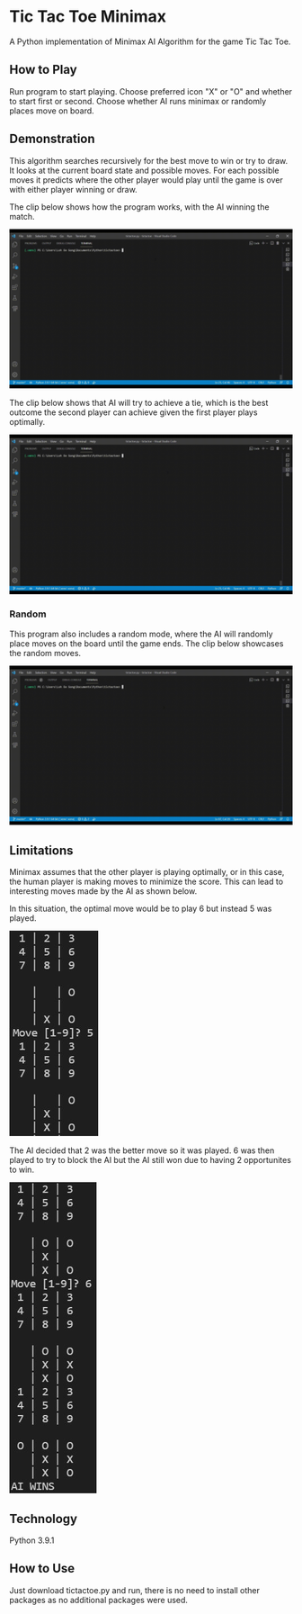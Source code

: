 # Tic Tac Toe Minimax

A Python implementation of Minimax AI Algorithm for the game Tic Tac Toe.

## How to Play

Run program to start playing. Choose preferred icon "X" or "O" and whether to start first or second. Choose whether AI runs minimax or randomly places move on board.

## Demonstration

This algorithm searches recursively for the best move to win or try to draw. It looks at the current board state and possible moves. For each possible moves it predicts where the other player would play until the game is over with either player winning or draw.

The clip below shows how the program works, with the AI winning the match. 

![](https://github.com/loheesong/tic_tac_toe_minimax/blob/master/README/ttt1.gif)

The clip below shows that AI will try to achieve a tie, which is the best outcome the second player can achieve given the first player plays optimally. 

![](https://github.com/loheesong/tic_tac_toe_minimax/blob/master/README/ttt2.gif)

### Random

This program also includes a random mode, where the AI will randomly place moves on the board until the game ends. The clip below showcases the random moves. 

![](https://github.com/loheesong/tic_tac_toe_minimax/blob/master/README/ttt4.gif)

## Limitations

Minimax assumes that the other player is playing optimally, or in this case, the human player is making moves to minimize the score. This can lead to interesting moves made by the AI as shown below.

In this situation, the optimal move would be to play 6 but instead 5 was played. 

![](https://github.com/loheesong/tic_tac_toe_minimax/blob/master/README/limitation1.JPG)

The AI decided that 2 was the better move so it was played. 6 was then played to try to block the AI but the AI still won due to having 2 opportunites to win. 

![](https://github.com/loheesong/tic_tac_toe_minimax/blob/master/README/limitation2.JPG)

## Technology

Python 3.9.1

## How to Use

Just download tictactoe.py and run, there is no need to install other packages as no additional packages were used. 
